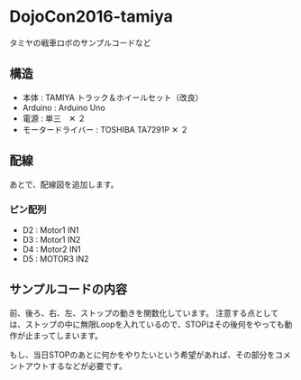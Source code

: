 # DojoCon2016-tamiya
タミヤの戦車ロボのサンプルコードなど

## 構造
- 本体 : TAMIYA トラック＆ホイールセット（改良）
- Arduino : Arduino Uno
- 電源 : 単三　✕ ２
- モータードライバー : TOSHIBA TA7291P ✕ ２

## 配線
あとで、配線図を追加します。

### ピン配列
- D2 : Motor1 IN1
- D3 : Motor1 IN2
- D4 : Motor2 IN1
- D5 : MOTOR3 IN2

## サンプルコードの内容
前、後ろ、右、左、ストップの動きを関数化しています。
注意する点としては、ストップの中に無限Loopを入れているので、STOPはその後何をやっても動作が止まってしまいます。

もし、当日STOPのあとに何かをやりたいという希望があれば、その部分をコメントアウトするなどが必要です。
